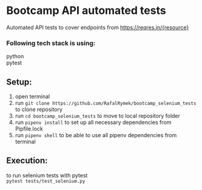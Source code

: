 # Bootcamp API automated tests

Automated API tests to cover endpoints from https://reqres.in/{resource}

### Following tech stack is using:

python  
pytest

## Setup:  
1. open terminal
2. run `git clone https://github.com/RafalRymek/bootcamp_selenium_tests` to clone repository 
3. run `cd bootcamp_selenium_tests` to move to local repository folder
4. run `pipenv install` to set up all necessary dependencies from Pipfile.lock
5. run `pipenv shell` to be able to use all pipenv dependencies from terminal

## Execution:

to run selenium tests with pytest  
`pytest tests/test_selenium.py`
